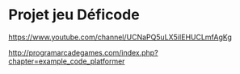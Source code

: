 # Projet jeu Déficode

https://www.youtube.com/channel/UCNaPQ5uLX5iIEHUCLmfAgKg

http://programarcadegames.com/index.php?chapter=example_code_platformer
